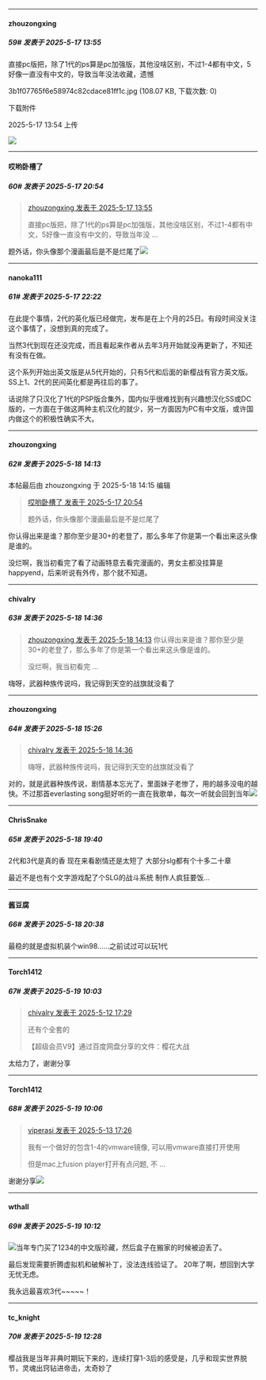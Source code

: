 ﻿
*****

####  zhouzongxing  
##### 59#       发表于 2025-5-17 13:55

直接pc版把，除了1代的ps算是pc加强版，其他没啥区别，不过1-4都有中文，5好像一直没有中文的，导致当年没法收藏，遗憾

3b1f07765f6e58974c82cdace81ff1c.jpg
(108.07 KB, 下载次数: 0)

下载附件

2025-5-17 13:54 上传

<img src="https://img.stage1st.com/forum/202505/17/135420qfzs23j5262ts2wt.jpg" referrerpolicy="no-referrer">


*****

####  哎哟卧槽了  
##### 60#       发表于 2025-5-17 20:54

<blockquote><a href="httphttps://stage1st.com/2b/forum.php?mod=redirect&amp;goto=findpost&amp;pid=67824152&amp;ptid=2251915" target="_blank">zhouzongxing 发表于 2025-5-17 13:55</a>

直接pc版把，除了1代的ps算是pc加强版，其他没啥区别，不过1-4都有中文，5好像一直没有中文的，导致当年没 ...</blockquote>
题外话，你头像那个漫画最后是不是烂尾了<img src="https://static.stage1st.com/image/smiley/face2017/009.gif" referrerpolicy="no-referrer">


*****

####  nanoka111  
##### 61#       发表于 2025-5-17 22:22

在此提个事情，2代的英化版已经做完，发布是在上个月的25日。有段时间没关注这个事情了，没想到真的完成了。

当然3代到现在还没完成，而且看起来作者从去年3月开始就没再更新了，不知还有没有在做。

这个系列开始出英文版是从5代开始的，只有5代和后面的新樱战有官方英文版。SS上1、2代的民间英化都是再往后的事了。

话说除了只汉化了1代的PSP版合集外，国内似乎很难找到有兴趣想汉化SS或DC版的，一方面在于做这两种主机汉化的就少，另一方面因为PC有中文版，或许国内做这个的积极性确实不大。


*****

####  zhouzongxing  
##### 62#       发表于 2025-5-18 14:13

 本帖最后由 zhouzongxing 于 2025-5-18 14:15 编辑 
<blockquote><a href="httphttps://stage1st.com/2b/forum.php?mod=redirect&amp;goto=findpost&amp;pid=67825041&amp;ptid=2251915" target="_blank">哎哟卧槽了 发表于 2025-5-17 20:54</a>

题外话，你头像那个漫画最后是不是烂尾了</blockquote>
你认得出来是谁？那你至少是30+的老登了，那么多年了你是第一个看出来这头像是谁的。

没烂啊，我当初看完了看了动画特意去看完漫画的，男女主都没挂算是happyend，后来听说有外传，那个就不知道。


*****

####  chivalry  
##### 63#       发表于 2025-5-18 14:36

<blockquote><a href="httphttps://stage1st.com/2b/forum.php?mod=redirect&amp;goto=findpost&amp;pid=67826694&amp;ptid=2251915" target="_blank">zhouzongxing 发表于 2025-5-18 14:13</a>
你认得出来是谁？那你至少是30+的老登了，那么多年了你是第一个看出来这头像是谁的。

没烂啊，我当初看完 ...</blockquote>
嗨呀，武器种族传说吗，我记得到天空的战旗就没看了


*****

####  zhouzongxing  
##### 64#       发表于 2025-5-18 15:26

<blockquote><a href="httphttps://stage1st.com/2b/forum.php?mod=redirect&amp;goto=findpost&amp;pid=67826733&amp;ptid=2251915" target="_blank">chivalry 发表于 2025-5-18 14:36</a>

嗨呀，武器种族传说吗，我记得到天空的战旗就没看了</blockquote>
对的，就是武器种族传说，剧情基本忘光了，里面妹子老惨了，用的越多没电的越快。不过那首everlasting song挺好听的一直在我歌单，每次一听就会回到当年<img src="https://static.stage1st.com/image/smiley/face2017/035.png" referrerpolicy="no-referrer">


*****

####  ChrisSnake  
##### 65#       发表于 2025-5-18 19:40

2代和3代是真的香 现在来看剧情还是太短了 大部分slg都有个十多二十章

最近不是也有个文字游戏配了个SLG的战斗系统 制作人疯狂要饭...


*****

####  酱豆腐  
##### 66#       发表于 2025-5-18 20:38

最稳的就是虚拟机装个win98……之前试过可以玩1代


*****

####  Torch1412  
##### 67#       发表于 2025-5-19 10:03

<blockquote><a href="httphttps://stage1st.com/2b/forum.php?mod=redirect&amp;goto=findpost&amp;pid=67806873&amp;ptid=2251915" target="_blank">chivalry 发表于 2025-5-12 17:29</a>

还有个全套的

【超级会员V9】通过百度网盘分享的文件：樱花大战</blockquote>
太给力了，谢谢分享

*****

####  Torch1412  
##### 68#       发表于 2025-5-19 10:06

<blockquote><a href="httphttps://stage1st.com/2b/forum.php?mod=redirect&amp;goto=findpost&amp;pid=67810257&amp;ptid=2251915" target="_blank">viperasi 发表于 2025-5-13 17:26</a>

我有一个做好的包含1-4的vmware镜像, 可以用vmware直接打开使用

但是mac上fusion player打开有点问题, 不 ...</blockquote>
谢谢分享<img src="https://static.stage1st.com/image/smiley/carton2017/244.png" referrerpolicy="no-referrer">


*****

####  wthall  
##### 69#       发表于 2025-5-19 10:12

<img src="https://static.stage1st.com/image/smiley/face2017/018.png" referrerpolicy="no-referrer">当年专门买了1234的中文版珍藏，然后盒子在搬家的时候被迫丢了。

最后发现需要折腾虚拟机和破解补丁，没法连线验证了。 20年了啊，想回到大学无忧无虑。

我永远最喜欢3代~~~~~！


*****

####  tc_knight  
##### 70#       发表于 2025-5-19 12:28

樱战我是当年非典时期玩下来的，连续打穿1-3后的感受是，几乎和现实世界脱节，灵魂出窍钻进帝击，太奇妙了

